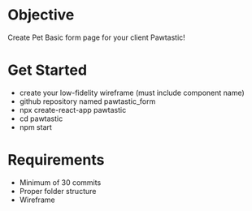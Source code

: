 # Objective
Create Pet Basic form page for your client Pawtastic! 

# Get Started
* create your low-fidelity wireframe (must include component name)
* github repository named pawtastic_form
* npx create-react-app pawtastic
* cd pawtastic
* npm start 

# Requirements

* Minimum of 30 commits
* Proper folder structure
* Wireframe
